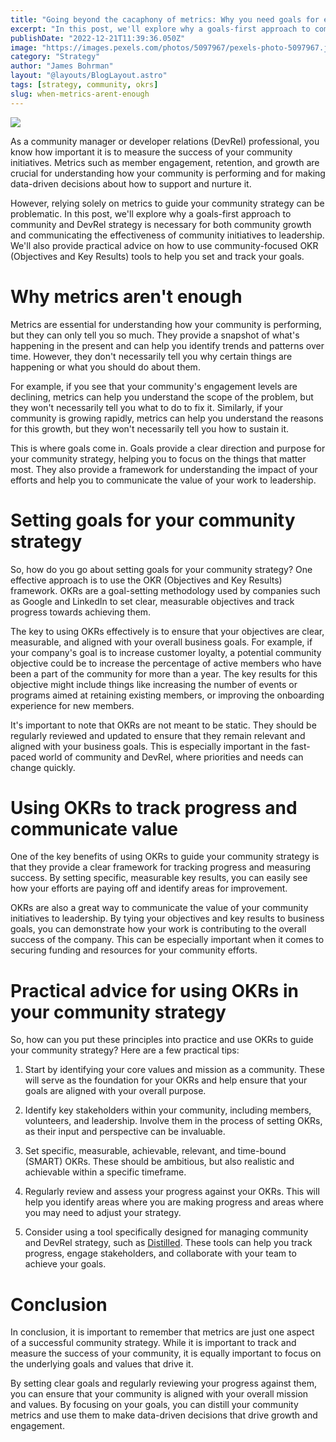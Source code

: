 ```yaml
---
title: "Going beyond the cacaphony of metrics: Why you need goals for effective community strategy"
excerpt: "In this post, we'll explore why a goals-first approach to community and DevRel strategy is necessary for both community growth and communicating the effectiveness of community initiatives to leadership. We'll also provide practical advice on how to use community-focused OKR (Objectives and Key Results) tools to help you set and track your goals."
publishDate: "2022-12-21T11:39:36.050Z"
image: "https://images.pexels.com/photos/5097967/pexels-photo-5097967.jpeg?auto=compress&cs=tinysrgb&w=1260&h=750&dpr=2"
category: "Strategy"
author: "James Bohrman"
layout: "@layouts/BlogLayout.astro"
tags: [strategy, community, okrs]
slug: when-metrics-arent-enough
---
```


![](https://images.pexels.com/photos/5097967/pexels-photo-5097967.jpeg?auto=compress&cs=tinysrgb&w=1260&h=750&dpr=2)

As a community manager or developer relations (DevRel) professional, you know how important it is to measure the success of your community initiatives. Metrics such as member engagement, retention, and growth are crucial for understanding how your community is performing and for making data-driven decisions about how to support and nurture it.

However, relying solely on metrics to guide your community strategy can be problematic. In this post, we'll explore why a goals-first approach to community and DevRel strategy is necessary for both community growth and communicating the effectiveness of community initiatives to leadership. We'll also provide practical advice on how to use community-focused OKR (Objectives and Key Results) tools to help you set and track your goals.

# Why metrics aren't enough

Metrics are essential for understanding how your community is performing, but they can only tell you so much. They provide a snapshot of what's happening in the present and can help you identify trends and patterns over time. However, they don't necessarily tell you why certain things are happening or what you should do about them.

For example, if you see that your community's engagement levels are declining, metrics can help you understand the scope of the problem, but they won't necessarily tell you what to do to fix it. Similarly, if your community is growing rapidly, metrics can help you understand the reasons for this growth, but they won't necessarily tell you how to sustain it.

This is where goals come in. Goals provide a clear direction and purpose for your community strategy, helping you to focus on the things that matter most. They also provide a framework for understanding the impact of your efforts and help you to communicate the value of your work to leadership.

# Setting goals for your community strategy

So, how do you go about setting goals for your community strategy? One effective approach is to use the OKR (Objectives and Key Results) framework. OKRs are a goal-setting methodology used by companies such as Google and LinkedIn to set clear, measurable objectives and track progress towards achieving them.

The key to using OKRs effectively is to ensure that your objectives are clear, measurable, and aligned with your overall business goals. For example, if your company's goal is to increase customer loyalty, a potential community objective could be to increase the percentage of active members who have been a part of the community for more than a year. The key results for this objective might include things like increasing the number of events or programs aimed at retaining existing members, or improving the onboarding experience for new members.

It's important to note that OKRs are not meant to be static. They should be regularly reviewed and updated to ensure that they remain relevant and aligned with your business goals. This is especially important in the fast-paced world of community and DevRel, where priorities and needs can change quickly.

# Using OKRs to track progress and communicate value

One of the key benefits of using OKRs to guide your community strategy is that they provide a clear framework for tracking progress and measuring success. By setting specific, measurable key results, you can easily see how your efforts are paying off and identify areas for improvement.

OKRs are also a great way to communicate the value of your community initiatives to leadership. By tying your objectives and key results to business goals, you can demonstrate how your work is contributing to the overall success of the company. This can be especially important when it comes to securing funding and resources for your community efforts.

# Practical advice for using OKRs in your community strategy

So, how can you put these principles into practice and use OKRs to guide your community strategy? Here are a few practical tips:

1. Start by identifying your core values and mission as a community. These will serve as the foundation for your OKRs and help ensure that your goals are aligned with your overall purpose.

2. Identify key stakeholders within your community, including members, volunteers, and leadership. Involve them in the process of setting OKRs, as their input and perspective can be invaluable.

3. Set specific, measurable, achievable, relevant, and time-bound (SMART) OKRs. These should be ambitious, but also realistic and achievable within a specific timeframe.

4. Regularly review and assess your progress against your OKRs. This will help you identify areas where you are making progress and areas where you may need to adjust your strategy.

5. Consider using a tool specifically designed for managing community and DevRel strategy, such as [Distilled](https://www.getdistilled.io/). These tools can help you track progress, engage stakeholders, and collaborate with your team to achieve your goals.

# Conclusion

In conclusion, it is important to remember that metrics are just one aspect of a successful community strategy. While it is important to track and measure the success of your community, it is equally important to focus on the underlying goals and values that drive it. 

By setting clear goals and regularly reviewing your progress against them, you can ensure that your community is aligned with your overall mission and values. By focusing on your goals, you can distill your community metrics and use them to make data-driven decisions that drive growth and engagement.